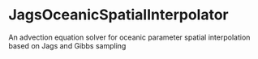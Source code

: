 # JagsOceanicSpatialInterpolator
An advection equation solver for oceanic parameter spatial interpolation based on Jags and Gibbs sampling
